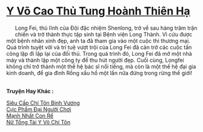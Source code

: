 <a href="https://truyentiki.com/y-vo-cao-thu-tung-hoanh-thien-ha.33508/" title="Y Võ Cao Thủ Tung Hoành Thiên Hạ"><h1>Y Võ Cao Thủ Tung Hoành Thiên Hạ</h1></a><div style="display:table"><img align="right" style="float: left; padding: 10px;" src="https://truyentiki.com/images/story/200x260/33508.jpg" alt="">Long Fei, thủ lĩnh của Đội đặc nhiệm Shenlong, trở về sau hàng trăm trận chiến và trở thành thực tập sinh tại Bệnh viện Long Thành. Vì cứu được một bệnh nhân xinh đẹp, anh ta đã tham gia vào một cuộc thi thương mại. Quá trình tuyệt vời và trí tuệ vượt trội của Long Fei đã cản trở các cuộc tấn công lặp đi lặp lại của đối thủ. Trong quá trình đó, Long Fei đã mở một nhà máy và thành lập một công ty để thu hút người đẹp. Cuối cùng, Longfei không chỉ trở thành một thế hệ bác sĩ nổi tiếng, mà còn là một thế hệ đại gia kinh doanh, để gia đình Rồng xấu hổ một lần nữa đứng trong rừng thế giới!</div><p><br><b>Truyện Hay Khác :</b></p><a href="https://truyentiki.com/sieu-cap-chi-ton-binh-vuong.33507/" alt="Siêu Cấp Chí Tôn Binh Vương">Siêu Cấp Chí Tôn Binh Vương</a><br/><a href="https://www.plurk.com/p/nup48k" alt="Cực Phẩm Đại Người Chơi">Cực Phẩm Đại Người Chơi</a><br/><a href="https://github.com/nownovels/top500/tree/master/truyenhay/33782/" alt="Mạnh Nhất Con Rể">Mạnh Nhất Con Rể</a><br/><a href="https://github.com/nownovels/top500/tree/master/truyenhay/33694/" alt="Nữ Tổng Tài Y Võ Chí Tôn">Nữ Tổng Tài Y Võ Chí Tôn</a><br/>